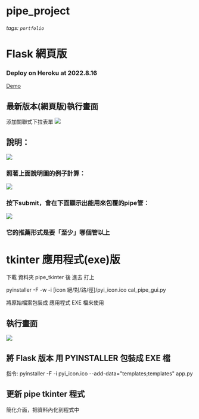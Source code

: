 # pipe_project
###### tags: `portfolio`

# Flask 網頁版
### Deploy on Heroku at 2022.8.16
[Demo](https://pipe-project-333.herokuapp.com)


## 最新版本(網頁版)執行畫面
添加關聯式下拉表單
![](https://i.imgur.com/DAFdlWb.png)

## 說明：
![](https://i.imgur.com/zh4wjYr.jpg)
### 照著上面說明圖的例子計算：
![](https://i.imgur.com/OoGcNcw.png)
### 按下submit，會在下面顯示出能用來包覆的pipe管：
![](https://i.imgur.com/yPLuSPJ.png)
### 它的推薦形式是要「至少」哪個管以上



# tkinter 應用程式(exe)版
下載 資料夾 pipe_tkinter 後 進去
打上 

pyinstaller -F -w -i [icon 絕/對/路/徑]/pyi_icon.ico cal_pipe_gui.py

將原始檔案包裝成 應用程式 EXE 檔來使用

## 執行畫面
![](https://i.imgur.com/MMf1GZL.png)



## 將 Flask 版本 用 PYINSTALLER 包裝成 EXE 檔
指令:
pyinstaller -F -i pyi_icon.ico --add-data="templates;templates"  app.py

## 更新 pipe tkinter 程式
簡化介面，把資料內化到程式中